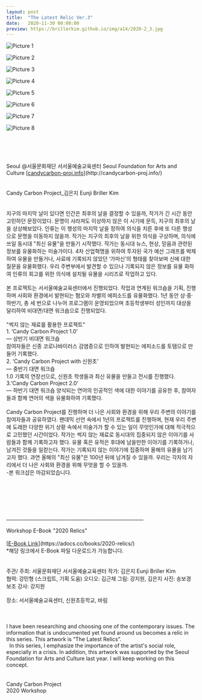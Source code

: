 ```yaml
---
layout: post
title:  "The Latest Relic Ver.3"
date:   2020-11-30 00:00:00
preview: https://brillerkim.github.io/img/a14/2020-2_3.jpg
---
```


![Picture 1](https://brillerkim.github.io/img/a14/2020-2_6.jpg)

![Picture 2](https://brillerkim.github.io/img/a14/2020-2_1.jpg)

![Picture 3](https://brillerkim.github.io/img/a14/2020-2_2.jpg)

![Picture 4](https://brillerkim.github.io/img/a14/2020-2_5.jpg)

![Picture 5](https://brillerkim.github.io/img/a14/2020-2_3.jpg)

![Picture 6](https://brillerkim.github.io/img/a14/2020-2_4.jpg)

![Picture 7](https://brillerkim.github.io/img/a14/2020-2_7.png)

![Picture 8](https://brillerkim.github.io/img/a14/2020-2_8.png)


<br>
<br>
<br>
<br>
Seoul @서울문화재단 서서울예술교육센터 Seoul Foundation for Arts and Culture [<U>candycarbon-proj.info</U>](http://candycarbon-proj.info/)<br> 
<br>
<br>
Candy Carbon Project_김은지 Eunji Briller Kim<br>
<br>
<br>
지구의 마지막 날이 있다면 인간은 최후의 날을 결정할 수 있을까, 작가가 긴 시간 동안 고민하던 문장이었다. 문명이 사라져도 이상하지 않은 이 시기에 문득, 지구의 최후의 날을 상상해보았다. 인류는 이 행성의 마지막 날을 정하여 의식을 치른 후에 또 다른 행성으로 문명을 이동하지 않을까. 작가는 지구의 최후의 날을 위한 의식을 구상하며, 의식에 쓰일 동시대 "최신 유물"을 만들기 시작했다. 작가는 동시대 뉴스, 현상, 믿음과 관련된 정보를 유물화하는 미술가이다. 4차 산업혁명을 위하여 투자된 국가 예산 그래프를 박제하여 유물을 만들거나, 사료에 기록되지 않았던 ‘가마신’의 형태를 찾아보며 신에 대한 질문을 유물화했다. 우리 주변부에서 발견할 수 있으나 기록되지 않은 정보를 유물 화하여 인류의 회고를 위한 의식에 설치될 유물을 시리즈로 작업하고 있다.<br>
<br>
본 프로젝트는 서서울예술교육센터에서 진행되었다. 작업과 연계된 워크숍을 기획, 진행하며 사회와 환경에서 발현되는 혐오와 차별의 에피소드를 유물화했다. 1년 동안 상·중·하반기,
총 세 번으로 나누어 프로그램이 운영되었으며 초등학생부터 성인까지 대상을 달리하여 비대면/대면 워크숍으로 진행되었다.<br>
<br>
"썩지 않는 재료를 활용한 프로젝트"<br>
1. ‘Candy Carbon Project 1.0’<br> 
— 상반기 비대면 워크숍<br> 
참여자들은 신종 코로나바이러스 감염증으로 인하여 발현되는 에피소드를 토템으로 만들어 기록했다.<br>
2. ‘Candy Carbon Project with 신원초’<br> 
— 중반기 대면 워크숍<br>
1.0 기록의 연장선으로, 신원초 학생들과 최신 유물을 만들고 전시를 진행했다.<br> 
3.‘Candy Carbon Project 2.0’<br> 
— 하반기 대면 워크숍
양식되는 연어의 인공적인 색에 대한 이야기를 공유한 후, 참여자들과 함께 연어의 색을 유물화하여 기록했다.<br>
<br>
Candy Carbon Project를 진행하며 더 나은 사회와 환경을 위해 우리 주변의 이야기를 참여자들과 공유하였다. 팬데믹 선언 속에서 1년의 프로젝트를 진행하며, 현재 우리 주변에 도래한 다양한 위기 상황 속에서 미술가가 할 수 있는 일이 무엇인가에 대해 적극적으로 고민했던 시간이었다. 작가는 썩지 않는 재료로 동시대의 집중되지 않은 이야기를 사람들과 함께 기록하고자 했다. 유물 혹은 유적은 후대에 남을만한 이야기를 기록하거나, 남겨진 것들을 일컫는다. 작가는 기록되지 않는 이야기에 집중하며 올해의 유물을 남기고자 했다. 과연 올해의 "최신 유물"은 100년 뒤에 남겨질 수 있을까. 우리는 각자의 자리에서 더 나은 사회와 환경을 위해 무엇을 할 수 있을까.<br>
-본 워크샵은 마감되었습니다.<br>  
<br>
<br>
<br>
<br>
<br>
<br>
_________________________________________________________<br>
<br>
Workshop E-Book "2020 Relics" <br>
<br>
[<U>E-Book Link</U>](https://adocs.co/books/2020-relics/)<br> 
*해당 링크에서 E-Book 파일 다운로드가 가능합니다. 
<br>
<br>
<br>
주관/ 주최: 서울문화재단 서서울예술교육센터
작가: 김은지 Eunji Briller Kim
<br>
협력: 강민형 (스크립트, 기획 도움)
오디오: 김근채
그림: 강지원, 김은지
사진: 송보경
보조 강사: 강지원
<br>
<br>
장소: 서서울예술교육센터, 신원초등학교, 바림
<br>
<br>
<br>
<br>
I have been researching and choosing one of the contemporary issues. The information that is undocumented yet found around us becomes a relic in this series. This artwork is “The Latest Relics”.<br>  
In this series, I emphasize the importance of the artist's social role, especially in a crisis. In addition, this artwork was supported by the Seoul Foundation for Arts and Culture last year. I will keep working on this concept.<br>
<br>
<br>
Candy Carbon Project<br>
2020 Workshop<br>
<br>
<br>
<br>
<br>
<br>